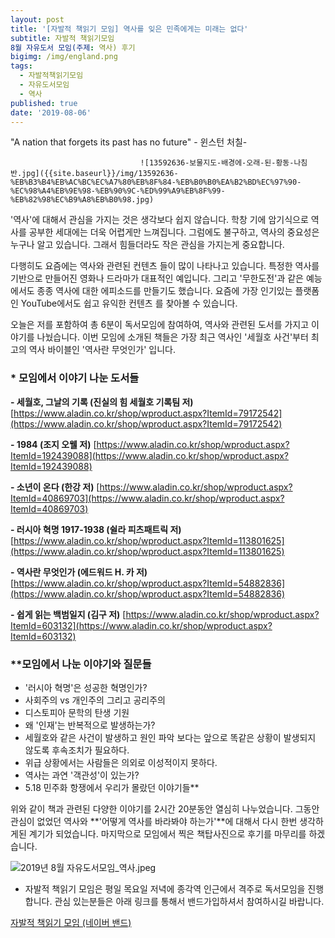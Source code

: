 ```yaml
---
layout: post
title: '[자발적 책읽기 모임] 역사를 잊은 민족에게는 미래는 없다'
subtitle: 자발적 책읽기모임
8월 자유도서 모임(주제: 역사) 후기
bigimg: /img/england.png
tags:
  - 자발적책읽기모임
  - 자유도서모임
  - 역사
published: true
date: '2019-08-06'
---
```


"A nation that forgets its past has no future"
                                 - 윈스턴 처칠-
                                 
                                 ![13592636-보물지도-배경에-오래-된-황동-나침반.jpg]({{site.baseurl}}/img/13592636-%EB%B3%B4%EB%AC%BC%EC%A7%80%EB%8F%84-%EB%B0%B0%EA%B2%BD%EC%97%90-%EC%98%A4%EB%9E%98-%EB%90%9C-%ED%99%A9%EB%8F%99-%EB%82%98%EC%B9%A8%EB%B0%98.jpg)
                                                               
                                
'역사'에 대해서 관심을 가지는 것은 생각보다 쉽지 않습니다. 학창 기에 암기식으로 역사를 공부한 세대에는 더욱 어렵게만 느껴집니다. 그럼에도 불구하고, 역사의 중요성은 누구나 알고 있습니다. 그래서 힘들더라도 작은 관심을 가지는게 중요합니다.

다행히도 요즘에는 역사와 관련된 컨텐츠 들이 많이 나타나고 있습니다. 특정한 역사를 기반으로 만들어진 영화나 드라마가 대표적인 예입니다. 그리고 '무한도전'과 같은 예능에서도 종종 역사에 대한 에피소드를 만들기도 했습니다. 요즘에 가장 인기있는 플랫폼인 YouTube에서도 쉽고 유익한 컨텐츠 를 찾아볼 수 있습니다. 

오늘은 저를 포함하여 총 6분이 독서모임에 참여하여, 역사와 관련된 도서를 가지고 이야기를 나눴습니다. 이번 모임에 소개된 책들은 가장 최근 역사인 '세월호 사건'부터 최고의 역사 바이블인 '역사란 무엇인가' 입니다.  

### * 모임에서 이야기 나눈 도서들

**- 세월호, 그날의 기록 (진실의 힘 세월호 기록팀 저)**
[https://www.aladin.co.kr/shop/wproduct.aspx?ItemId=79172542](https://www.aladin.co.kr/shop/wproduct.aspx?ItemId=79172542)

**- 1984 (조지 오웰 저)**
[https://www.aladin.co.kr/shop/wproduct.aspx?ItemId=192439088](https://www.aladin.co.kr/shop/wproduct.aspx?ItemId=192439088)

**- 소년이 온다 (한강 저)**
[https://www.aladin.co.kr/shop/wproduct.aspx?ItemId=40869703](https://www.aladin.co.kr/shop/wproduct.aspx?ItemId=40869703)

**- 러시아 혁명 1917-1938 (쉴라 피츠패트릭 저)**
[https://www.aladin.co.kr/shop/wproduct.aspx?ItemId=113801625](https://www.aladin.co.kr/shop/wproduct.aspx?ItemId=113801625)

**- 역사란 무엇인가 (에드워드 H. 카 저)**
[https://www.aladin.co.kr/shop/wproduct.aspx?ItemId=54882836](https://www.aladin.co.kr/shop/wproduct.aspx?ItemId=54882836)

**- 쉽게 읽는 백범일지 (김구 저)**
[https://www.aladin.co.kr/shop/wproduct.aspx?ItemId=603132](https://www.aladin.co.kr/shop/wproduct.aspx?ItemId=603132)

### **모임에서 나눈 이야기와 질문들

- '러시아 혁명'은 성공한 혁명인가? 
- 사회주의 vs 개인주의 그리고 공리주의 
- 디스토피아 문학의 탄생 기원 
- 왜 '인재'는 반복적으로 발생하는가?
- 세월호와 같은 사건이 발생하고 원인 파악 보다는 앞으로 똑같은 상황이 발생되지 않도록 후속조치가 필요하다. 
- 위급 상황에서는 사람들은 의외로 이성적이지 못하다. 
- 역사는 과연 '객관성'이 있는가?
- 5.18 민주화 항쟁에서 우리가 몰랐던 이야기들**

위와 같이 책과 관련된 다양한 이야기를 2시간 20분동안 열심히 나누었습니다. 그동안 관심이 없었던 역사와 **'어떻게 역사를 바라봐야 하는가'**에 대해서 다시 한번 생각하게된 계기가 되었습니다. 마지막으로 모임에서 찍은 책탑사진으로 후기를 마무리를 하겠습니다. 

![2019년 8월 자유도서모임_역사.jpeg]({{site.baseurl}}/img/2019%EB%85%84%208%EC%9B%94%20%EC%9E%90%EC%9C%A0%EB%8F%84%EC%84%9C%EB%AA%A8%EC%9E%84_%EC%97%AD%EC%82%AC.jpeg)

* 자발적 책읽기 모임은 평일 목요일 저녁에 종각역 인근에서 격주로 독서모임을 진행합니다. 
관심 있는분들은 아래 링크를 통해서 밴드가입하셔서 참여하시길 바랍니다.

[자발적 책읽기 모임 (네이버 밴드)](https://band.us/@voluntarybookclub)

